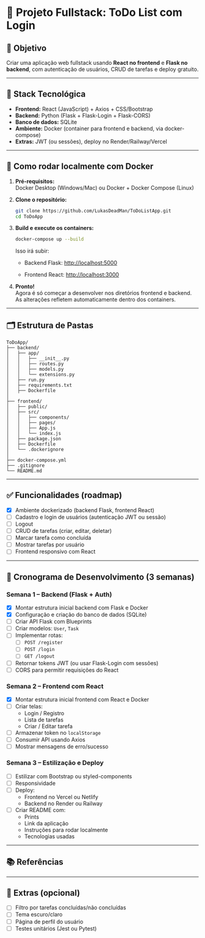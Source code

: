 # 📝 Projeto Fullstack: ToDo List com Login

## 🎯 Objetivo

Criar uma aplicação web fullstack usando **React no frontend** e **Flask no backend**, com autenticação de usuários, CRUD de tarefas e deploy gratuito.

---

## 🧱 Stack Tecnológica

- **Frontend:** React (JavaScript) + Axios + CSS/Bootstrap  
- **Backend:** Python (Flask + Flask-Login + Flask-CORS)  
- **Banco de dados:** SQLite  
- **Ambiente:** Docker (container para frontend e backend, via docker-compose)
- **Extras:** JWT (ou sessões), deploy no Render/Railway/Vercel  

---

## 🐳 Como rodar localmente com Docker

1. **Pré-requisitos:**  
   Docker Desktop (Windows/Mac) ou Docker + Docker Compose (Linux)

2. **Clone o repositório:**

   ```bash
   git clone https://github.com/LukasDeadMan/ToDoListApp.git
   cd ToDoApp

3. **Build e execute os containers:**

    ```bash
    docker-compose up --build  
    ```

    Isso irá subir:

    - Backend Flask: <http://localhost:5000>

    - Frontend React: <http://localhost:3000>

4. **Pronto!**  
    Agora é só começar a desenvolver nos diretórios frontend e backend. As alterações refletem automaticamente dentro dos containers.  
  
---

## 🗂️ Estrutura de Pastas

```
ToDoApp/
├── backend/
│   ├── app/
│   │   ├── __init__.py
│   │   ├── routes.py
│   │   ├── models.py
│   │   └── extensions.py
│   ├── run.py
│   ├── requirements.txt
│   ├── Dockerfile
│
├── frontend/
│   ├── public/
│   ├── src/
│   │   ├── components/
│   │   ├── pages/
│   │   ├── App.js
│   │   └── index.js
│   ├── package.json
│   ├── Dockerfile
│   └── .dockerignore
│
├── docker-compose.yml
├── .gitignore
└── README.md
```

---

## ✅ Funcionalidades (roadmap)

- [x] Ambiente dockerizado (backend Flask, frontend React)
- [ ] Cadastro e login de usuários (autenticação JWT ou sessão)
- [ ] Logout
- [ ] CRUD de tarefas (criar, editar, deletar)
- [ ] Marcar tarefa como concluída
- [ ] Mostrar tarefas por usuário
- [ ] Frontend responsivo com React

---

## 📆 Cronograma de Desenvolvimento (3 semanas)

### Semana 1 – Backend (Flask + Auth)

- [x] Montar estrutura inicial backend com Flask e Docker  
- [x] Configuração e criação do banco de dados (SQLite)  
- [ ] Criar API Flask com Blueprints  
- [ ] Criar modelos: `User`, `Task`  
- [ ] Implementar rotas:  
  - [ ] `POST /register`  
  - [ ] `POST /login`  
  - [ ] `GET /logout`  
- [ ] Retornar tokens JWT (ou usar Flask-Login com sessões)  
- [ ] CORS para permitir requisições do React  

### Semana 2 – Frontend com React

- [x] Montar estrutura inicial frontend com React e Docker
- [ ] Criar telas:
  - Login / Registro
  - Lista de tarefas
  - Criar / Editar tarefa
- [ ] Armazenar token no `localStorage`
- [ ] Consumir API usando Axios
- [ ] Mostrar mensagens de erro/sucesso

### Semana 3 – Estilização e Deploy

- [ ] Estilizar com Bootstrap ou styled-components
- [ ] Responsividade
- [ ] Deploy:
  - Frontend no Vercel ou Netlify
  - Backend no Render ou Railway
- [ ] Criar README com:
  - Prints
  - Link da aplicação
  - Instruções para rodar localmente
  - Tecnologias usadas

---

## 📚 Referências

---

## 🚀 Extras (opcional)

- [ ] Filtro por tarefas concluídas/não concluídas
- [ ] Tema escuro/claro
- [ ] Página de perfil do usuário
- [ ] Testes unitários (Jest ou Pytest)
